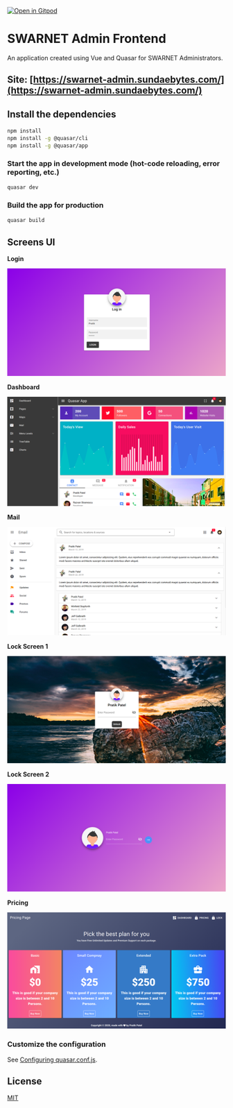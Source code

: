 [![Open in Gitpod](https://gitpod.io/button/open-in-gitpod.svg)](https://gitpod.io/#https://github.com/uwidcit/swarm-admin)


# SWARNET Admin Frontend
An application created using Vue and Quasar for SWARNET Administrators.

## Site: [https://swarnet-admin.sundaebytes.com/](https://swarnet-admin.sundaebytes.com/)

## Install the dependencies
```bash
npm install
npm install -g @quasar/cli
npm install -g @quasar/app
```

### Start the app in development mode (hot-code reloading, error reporting, etc.)
```bash
quasar dev
```


### Build the app for production
```bash
quasar build
```

## Screens UI
**Login**

![Alt text](src/assets/Login.png?raw=true "Screenshot")

**Dashboard**

![Alt text](src/assets/Dashboard.png?raw=true "Screenshot")

[comment]: <> (**CRM Dashboard**)

[comment]: <> (![Alt text]&#40;src/assets/CRMDashboard.png?raw=true "Screenshot"&#41;)

**Mail**

![Alt text](src/assets/Mail.png?raw=true "Screenshot")

**Lock Screen 1**

![Alt text](src/assets/Lock-1.png?raw=true "Screenshot")


**Lock Screen 2**

![Alt text](src/assets/Lock-2.png?raw=true "Screenshot")


**Pricing**

![Alt text](src/assets/Pricing.png?raw=true "Screenshot")


### Customize the configuration
See [Configuring quasar.conf.js](https://quasar.dev/quasar-cli/quasar-conf-js).

## License

[MIT](http://opensource.org/licenses/MIT)
